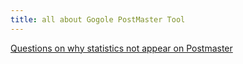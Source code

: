 ```yaml
---
title: all about Gogole PostMaster Tool
---
```


[Questions on why statistics not appear on Postmaster](https://support.google.com/a/answer/9983020?visit_id=638472182577657770-1788105089&rd=2#empty&zippy=)
